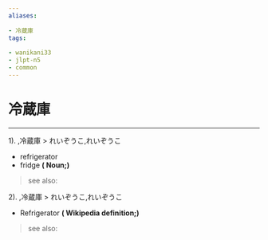 ```yaml
---
aliases:
    
- 冷蔵庫
tags:
    
- wanikani33
- jlpt-n5
- common
---
```


# 冷蔵庫
---
1).
,冷蔵庫 > れいぞうこ,れいぞうこ

- refrigerator
- fridge
**( Noun;)**
> see also: 
            
2).
,冷蔵庫 > れいぞうこ,れいぞうこ

- Refrigerator
**( Wikipedia definition;)**
> see also: 
            